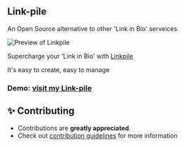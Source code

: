 ## Link-pile

An Open Source alternative to other 'Link in Bio' serveices

![Preview of Linkpile](https://user-images.githubusercontent.com/91387097/154650460-22ce65d6-13f7-450f-a3ca-4098601f63fb.gif)

 Supercharge your 'Link in Bio' with [Linkpile](http://linkpile-bffd7.web.app)

 It's easy to create, easy to manage

### Demo: [visit my Link-pile](https://linkpile-bffd7.web.app/nathgoutam93)

## ✨ Contributing

- Contributions are **greatly appreciated**.
- Check out [contribution guidelines](/CONTRIBUTING.md) for more information
